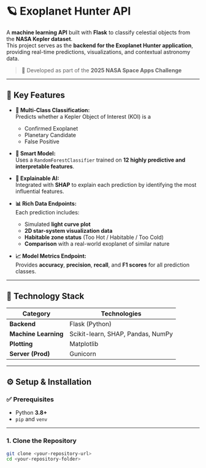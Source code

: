 # 🪐 Exoplanet Hunter API

A **machine learning API** built with **Flask** to classify celestial objects from the **NASA Kepler dataset**.  
This project serves as the **backend for the Exoplanet Hunter application**, providing real-time predictions, visualizations, and contextual astronomy data.

> 🚀 Developed as part of the **2025 NASA Space Apps Challenge**

---

## 🌟 Key Features

- **🔭 Multi-Class Classification:**  
  Predicts whether a Kepler Object of Interest (KOI) is a  
  - Confirmed Exoplanet  
  - Planetary Candidate  
  - False Positive  

- **🧠 Smart Model:**  
  Uses a `RandomForestClassifier` trained on **12 highly predictive and interpretable features**.

- **💬 Explainable AI:**  
  Integrated with **SHAP** to explain each prediction by identifying the most influential features.

- **📊 Rich Data Endpoints:**  
  Each prediction includes:
  - Simulated **light curve plot**  
  - **2D star-system visualization data**  
  - **Habitable zone status** (Too Hot / Habitable / Too Cold)  
  - **Comparison** with a real-world exoplanet of similar nature  

- **📈 Model Metrics Endpoint:**  
  Provides **accuracy**, **precision**, **recall**, and **F1 scores** for all prediction classes.

---

## 🧰 Technology Stack

| Category | Technologies |
|-----------|---------------|
| **Backend** | Flask (Python) |
| **Machine Learning** | Scikit-learn, SHAP, Pandas, NumPy |
| **Plotting** | Matplotlib |
| **Server (Prod)** | Gunicorn |

---

## ⚙️ Setup & Installation

### ✅ Prerequisites
- Python **3.8+**
- `pip` and `venv`

---

### 1. Clone the Repository

```bash
git clone <your-repository-url>
cd <your-repository-folder>
